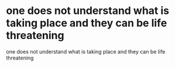 # one does not understand what is taking place and they can be life threatening

one does not understand what is taking place and they can be life threatening